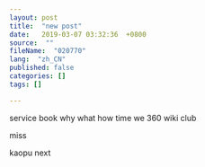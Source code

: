 ```yaml
---
layout: post
title:  "new post"
date:   2019-03-07 03:32:36  +0800
source:  ""
fileName:  "020770"
lang:  "zh_CN"
published: false
categories: []
tags: []

---
```


service
book
why
what 
how
time
we
360
wiki
club

miss

kaopu
next
